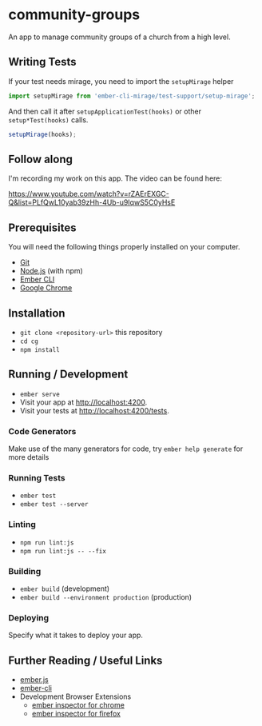# community-groups

An app to manage community groups of a church from a high level.

## Writing Tests

If your test needs mirage, you need to import the `setupMirage` helper

```js
import setupMirage from 'ember-cli-mirage/test-support/setup-mirage';
```

And then call it after `setupApplicationTest(hooks)` or other `setup*Test(hooks)` calls.

```js
setupMirage(hooks);
```

## Follow along

I'm recording my work on this app. The video can be found here:

https://www.youtube.com/watch?v=rZAErEXGC-Q&list=PLfQwL10yab39zHh-4Ub-u9IqwS5C0yHsE

## Prerequisites

You will need the following things properly installed on your computer.

* [Git](https://git-scm.com/)
* [Node.js](https://nodejs.org/) (with npm)
* [Ember CLI](https://ember-cli.com/)
* [Google Chrome](https://google.com/chrome/)

## Installation

* `git clone <repository-url>` this repository
* `cd cg`
* `npm install`

## Running / Development

* `ember serve`
* Visit your app at [http://localhost:4200](http://localhost:4200).
* Visit your tests at [http://localhost:4200/tests](http://localhost:4200/tests).

### Code Generators

Make use of the many generators for code, try `ember help generate` for more details

### Running Tests

* `ember test`
* `ember test --server`

### Linting

* `npm run lint:js`
* `npm run lint:js -- --fix`

### Building

* `ember build` (development)
* `ember build --environment production` (production)

### Deploying

Specify what it takes to deploy your app.

## Further Reading / Useful Links

* [ember.js](https://emberjs.com/)
* [ember-cli](https://ember-cli.com/)
* Development Browser Extensions
  * [ember inspector for chrome](https://chrome.google.com/webstore/detail/ember-inspector/bmdblncegkenkacieihfhpjfppoconhi)
  * [ember inspector for firefox](https://addons.mozilla.org/en-US/firefox/addon/ember-inspector/)

